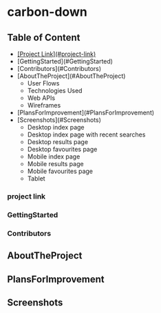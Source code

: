 # carbon-down

## Table of Content

<ul>

<li> <ins>[Project Link](#project-link)</ins> </li>
<li>[GettingStarted](#GettingStarted)</li>
<li>[Contributors](#Contributors)</li>
<li>[AboutTheProject](#AboutTheProject)
<ul>
<li>User Flows</li>
<li>Technologies Used</li>
<li>Web APIs</li>
<li>Wireframes</li>
</ul>
</li>
<li>[PlansForImprovement](#PlansForImprovement)</li>
<li>[Screenshots](#Screenshots)
<ul>
<li>Desktop index page</li>
<li>Desktop index page with recent searches</li>
<li>Desktop results page</li>
<li>Desktop favourites page</li>
<li>Mobile index page</li>
<li>Mobile results page</li>
<li>Mobile favourites page</li>
<li>Tablet</li>
</ul>
</li>
</ul>

### <a name = "(project-link)">project link</a>

### GettingStarted

### Contributors

## AboutTheProject

## PlansForImprovement

## Screenshots

